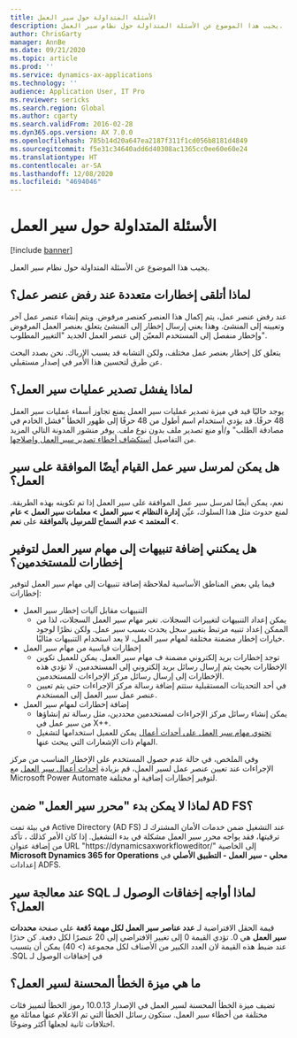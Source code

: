 ```yaml
---
title: الأسئلة المتداولة حول سير العمل
description: يجيب هذا الموضوع عن الأسئلة المتداولة حول نظام سير العمل.
author: ChrisGarty
manager: AnnBe
ms.date: 09/21/2020
ms.topic: article
ms.prod: ''
ms.service: dynamics-ax-applications
ms.technology: ''
audience: Application User, IT Pro
ms.reviewer: sericks
ms.search.region: Global
ms.author: cgarty
ms.search.validFrom: 2016-02-28
ms.dyn365.ops.version: AX 7.0.0
ms.openlocfilehash: 785b14d20a647ea2187f311f1cd056b8181d4849
ms.sourcegitcommit: f5e31c34640add6d40308ac1365cc0ee60e60e24
ms.translationtype: HT
ms.contentlocale: ar-SA
ms.lasthandoff: 12/08/2020
ms.locfileid: "4694046"
---
```

# <a name="workflow-faq"></a>الأسئلة المتداولة حول سير العمل

[!include [banner](../includes/banner.md)]

يجيب هذا الموضوع عن الأسئلة المتداولة حول نظام سير العمل.

## <a name="why-are-multiple-notifications-received-when-a-work-item-is-rejected"></a>لماذا أتلقى إخطارات متعددة عند رفض عنصر عمل؟
عند رفض عنصر عمل، يتم إكمال هذا العنصر كعنصر مرفوض. ويتم إنشاء عنصر عمل آخر وتعيينه إلى المنشئ. وهذا يعني إرسال إخطار إلى المنشئ يتعلق بعنصر العمل المرفوض وإخطار منفصل إلى المستخدم المعيّن إلى عنصر العمل الجديد "التغيير المطلوب‬". 

يتعلق كل إخطار بعنصر عمل مختلف، ولكن التشابه قد يسبب الإرباك. نحن بصدد البحث عن طرق لتحسين هذا الأمر في إصدار مستقبلي.

## <a name="why-are-my-workflow-exports-failing"></a>لماذا يفشل تصدير عمليات سير العمل؟
يوجد حاليًا قيد في ميزة تصدير عمليات سير العمل يمنع تجاوز أسماء عمليات سير العمل 48 حرفًا. قد يؤدي استخدام اسم أطول من 48 حرفًا إلى ظهور الخطأ "فشل الخادم في مصادقة الطلب" و/أو منع تصدير ملف بدون نوع ملف. يوفر منشور المدونة التالي المزيد من التفاصيل [استكشاف أخطاء تصدير سير العمل وإصلاحها](https://community.dynamics.com/ax/b/elandaxdynamicsaxupgradesanddevelopment/archive/2019/04/10/workflow-export-troubleshooting).

## <a name="can-the-submitter-of-a-workflow-also-approve-the-workflow"></a>هل يمكن لمرسل سير عمل القيام أيضًا الموافقة على سير العمل؟
نعم، يمكن أيضًا لمرسل سير عمل الموافقة على سير العمل إذا تم تكوينه بهذه الطريقة. لمنع حدوث مثل هذا السلوك، عيِّن **إدارة النظام > سير العمل > معلمات سير العمل > عام > المعتمد > عدم السماح للمرسِل بالموافقة‬** على **نعم**.

## <a name="can-i-add-alerts-to-workflows-to-provide-notifications-to-users"></a>هل يمكنني إضافة تنبيهات إلى مهام سير العمل لتوفير إخطارات للمستخدمين؟
فيما يلي بعض المناطق الأساسية لملاحظة إضافة تنبيهات إلى مهام سير العمل لتوفير إخطارات:
- التنبيهات مقابل آليات إخطار سير العمل
    - يمكن إعداد التنبيهات لتغييرات السجلات. تغير مهام سير العمل السجلات، لذا من الممكن إعداد تنبيه مرتبط بتغيير سجل يحدث بسبب سير عمل. ولكن نظرًا لوجود خيارات إخطار مضمنة مختلفة لمهام سير العمل، لا يعد استخدام التنبيهات مثاليًا.
- إخطارات قياسية من مهام سير العمل 
    - توجد إخطارات بريد إلكتروني مضمنة ف مهام سير العمل. يمكن للعميل تكوين الإخطارات بحيث يتم إرسال رسائل بريد إلكتروني إلى المستخدمين. لا تؤدي هذه الإخطارات إلى إرسال رسائل مركز الإجراءات للمستخدمين.
    - في أحد التحديثات المستقبلية ستتم إضافة رسالة مركز الإجراءات حتى يتم تعيين عنصر عمل سير العمل إلى المستخدم. 
- إضافة إخطارات لمهام سير العمل
    - يمكن إنشاء رسائل مركز الإجراءات لمستخدمين محددين، مثل رسالة تم إنشاؤها من سير عمل في X++.
    - [تحتوي مهام سير العمل على أحداث أعمال](https://docs.microsoft.com/dynamics365/unified-operations/dev-itpro/business-events/business-events-workflow) يمكن للعميل استخدامها لتشغيل المهام ذات الإشعارات التي يبحث عنها.   

وفي الملخص، في حالة عدم حصول المستخدم على الإخطار المناسب من مركز الإجراءات عند تعيين عنصر عمل لسير العمل، قم بزيادة [أحداث أعمال سير العمل](https://docs.microsoft.com/dynamics365/unified-operations/dev-itpro/business-events/business-events-workflow) مع Microsoft Power Automate لتوفير إخطارات إضافية أو مختلفة.

## <a name="why-is-workflow-editor-not-able-to-start-under-ad-fs"></a>لماذا لا يمكن بدء "محرر سير العمل" ضمن AD FS؟
عند التشغيل ضمن ‏‫خدمات الأمان المشترك لـ Active Directory (AD FS)‬ في بيئة تمت ترقيتها، فقد يواجه محرر سير العمل مشكلة في بدء التشغيل. إذا كان الأمر كذلك ، تأكد من إضافة عنوان URL "https://dynamicsaxworkfloweditor/" إلى الخاصية **Microsoft Dynamics 365 for Operations محلي - سير العمل - التطبيق الأصلي** في إعدادات ADFS.

## <a name="why-am-i-getting-sql-deadlocks-on-workflow-processing"></a>لماذا أواجه ‏‫إخفاقات الوصول لـ SQL عند معالجة سير العمل؟ 
قيمة الحقل الافتراضية لـ **عدد عناصر سير العمل لكل مهمة دُفعة** على صفحة **‏‫محددات سير العمل‬** هي 0. تؤدي القيمة 0 إلى تغيير الافتراضي إلى 20 عنصرًا لكل دفعة. كن حذرًا عند ضبط هذه القيمة لان العدد الكبير من الأصناف لكل مجموعة (> 40) يمكن أن يتسبب في ‏‫إخفاقات الوصول لـ SQL.

## <a name="what-is-the-workflow-enhanced-error-feature"></a>ما هي ميزة الخطأ المحسنة لسير العمل؟
تضيف ميزة الخطأ المحسنة لسير العمل في الإصدار 10.0.13 رموز الخطأ لتمييز فئات مختلفة من أخطاء سير العمل. ستكون رسائل الخطأ التي تم الاعلام عنها مماثلة مع اختلافات ثانية لجعلها أكثر وضوحًا.
